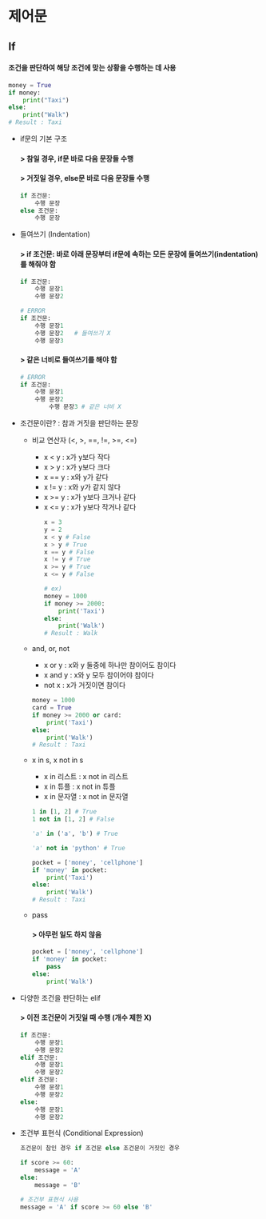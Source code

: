 제어문
========

If
----------
#### 조건을 판단하여 해당 조건에 맞는 상황을 수행하는 데 사용
```python
money = True
if money:
    print("Taxi")
else:
    print("Walk")
# Result : Taxi
```

* if문의 기본 구조
    #### > 참일 경우, if문 바로 다음 문장들 수행
    #### > 거짓일 경우, else문 바로 다음 문장들 수행
    ```python
    if 조건문:
        수행 문장
    else 조건문:
        수행 문장
    ```

* 들여쓰기 (Indentation)
    #### > if 조건문: 바로 아래 문장부터 if문에 속하는 모든 문장에 들여쓰기(indentation)를 해줘야 함
    ```python
    if 조건문:
        수행 문장1
        수행 문장2
    ```
    ```python
    # ERROR
    if 조건문:
        수행 문장1
        수행 문장2   # 들여쓰기 X
        수행 문장3
    ```

    #### > 같은 너비로 들여쓰기를 해야 함
    ```python
    # ERROR
    if 조건문:
        수행 문장1
        수행 문장2
            수행 문장3 # 같은 너비 X
    ```

* 조건문이란? : 참과 거짓을 판단하는 문장
    + 비교 연산자 (<, >, ==, !=, >=, <=)
        - x < y : x가 y보다 작다
        - x > y : x가 y보다 크다
        - x == y : x와 y가 같다
        - x != y : x와 y가 같지 않다
        - x >= y : x가 y보다 크거나 같다
        - x <= y : x가 y보다 작거나 같다
            ```python
            x = 3
            y = 2
            x < y # False
            x > y # True
            x == y # False
            x != y # True
            x >= y # True
            x <= y # False
            ```
            ```python
            # ex)
            money = 1000
            if money >= 2000:
                print('Taxi')
            else:
                print('Walk')
            # Result : Walk
            ```

    + and, or, not
        -  x or y : x와 y 둘중에 하나만 참이어도 참이다
        -  x and y : x와 y 모두 참이어야 참이다
        -  not x : x가 거짓이면 참이다
        ```python
        money = 1000
        card = True
        if money >= 2000 or card:
            print('Taxi')
        else:
            print('Walk')
        # Result : Taxi
        ``` 

    + x in s, x not in s
        - x in 리스트 : x not in 리스트
        - x in 튜플 : x not in 튜플
        - x in 문자열 : x not in 문자열
        ```python
        1 in [1, 2] # True
        1 not in [1, 2] # False
        ``` 
        ```python
        'a' in ('a', 'b') # True
        ```
        ```python
        'a' not in 'python' # True
        ```
        ```python
        pocket = ['money', 'cellphone']
        if 'money' in pocket:
            print('Taxi')
        else:
            print('Walk')
        # Result : Taxi
        ```

    + pass
      #### > 아무런 일도 하지 않음
        ```python
        pocket = ['money', 'cellphone']
        if 'money' in pocket:
            pass
        else:
            print('Walk')
        ```

* 다양한 조건을 판단하는 elif
  #### > 이전 조건문이 거짓일 때 수행 (개수 제한 X)
    ```python
    if 조건문:
        수행 문장1 
        수행 문장2
    elif 조건문:
        수행 문장1
        수행 문장2
    elif 조건문:
        수행 문장1
        수행 문장2
    else:
        수행 문장1
        수행 문장2
    ```

* 조건부 표현식 (Conditional Expression)
    ```python
    조건문이 참인 경우 if 조건문 else 조건문이 거짓인 경우
    ```
    ```python
    if score >= 60:
        message = 'A'
    else:
        message = 'B'
    ```
    ```python
    # 조건부 표현식 사용
    message = 'A' if score >= 60 else 'B'
    ```